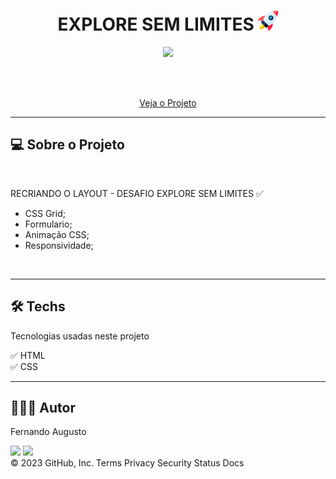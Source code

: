 <h1 align="center">EXPLORE SEM LIMITES  <img src="./assets/foguete.png"></h1>


<p text  align="center"> 
<img width="1024" src= "./assets/animation.gif"> 
</p>


<br><br>
<p align="center"> 
    <a href="https://fernandoaugustodev.github.io/Explore-sem-limites/" target="_blank" >Veja o Projeto</a>
</p>
<hr>

## 💻 Sobre o Projeto
<br>


<p> RECRIANDO O LAYOUT - DESAFIO EXPLORE SEM LIMITES ✅


- CSS Grid;
- Formulario;
- Animação CSS;
- Responsividade;

</p>


<br>
<hr>

## 🛠 Techs

Tecnologias usadas neste projeto

✅ HTML <br>
✅ CSS <br>  

<hr>

## 👨🏼‍💻 Autor

Fernando Augusto 

 <a href = "mailto:fernandoaugusto883@gmail.com"><img src="https://img.shields.io/badge/-Gmail-%23333?style=for-the-badge&logo=gmail&logoColor=white"        target="_blank"></a>
 <a href="https://www.linkedin.com/in/fernando-augusto-a4ab42164/" target="_blank"><img src="https://img.shields.io/badge/-LinkedIn-%230077B5?style=for-the-badge&logo=linkedin&logoColor=white" target="_blank"></a> 
<br>
© 2023 GitHub, Inc.
Terms Privacy Security Status Docs
